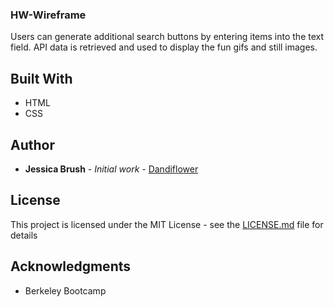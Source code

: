 ### HW-Wireframe

Users can generate additional search buttons by entering items into the text field. API data is retrieved and used to display the fun gifs and still images.

## Built With

* HTML
* CSS

## Author

* **Jessica Brush** - *Initial work* - [Dandiflower](https://github.com/Dandiflower)

## License

This project is licensed under the MIT License - see the [LICENSE.md](LICENSE.md) file for details

## Acknowledgments

* Berkeley Bootcamp
